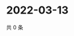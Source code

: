 # 2022-03-13

共 0 条

<!-- BEGIN WEIBO -->
<!-- 最后更新时间 Sun Mar 13 2022 04:13:15 GMT+0800 (China Standard Time) -->

<!-- END WEIBO -->

